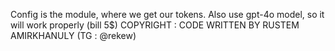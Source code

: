 Config is the module, where we get our tokens.
Also use gpt-4o model, so it will work properly (bill 5$)
COPYRIGHT : CODE WRITTEN BY RUSTEM AMIRKHANULY (TG : @rekew)
